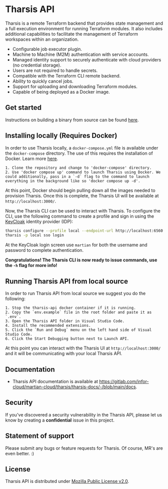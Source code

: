 # Tharsis API

Tharsis is a remote Terraform backend that provides state management and a full execution environment for running Terraform modules. It also includes additional capabilities to facilitate the management of Terraform workspaces within an organization.

- Configurable job executor plugin.
- Machine to Machine (M2M) authentication with service accounts.
- Managed identity support to securely authenticate with cloud providers (no credential storage).
- Users are not required to handle secrets.
- Compatible with the Terraform CLI remote backend.
- Ability to quickly cancel jobs.
- Support for uploading and downloading Terraform modules.
- Capable of being deployed as a Docker image.

## Get started

Instructions on building a binary from source can be found [here](https://gitlab.com/infor-cloud/martian-cloud/tharsis/tharsis-docs/-/blob/main/docs/setup/api/install.md).

## Installing locally (Requires Docker)

In order to use Tharsis locally, a `docker-compose.yml` file is available under the `docker-compose` directory. The use of this requires the installation of Docker. Learn more [here](https://docs.docker.com/get-docker/).

    1. Clone the repository and change to 'docker-compose' directory.
    2. Use 'docker compose up' command to launch Tharsis using Docker. We could additionally, pass in a `-d` flag to the command to launch everything in the background like so 'docker compose up -d'.

At this point, Docker should begin pulling down all the images needed to provision Tharsis. Once this is complete, the Tharsis UI will be available at `http://localhost:3000/`.

Now, the Tharsis CLI can be used to interact with Tharsis. To configure the CLI, use the following command to create a profile and sign in using the [KeyCloak](https://www.keycloak.org/) identity provider (IDP):

```bash
tharsis configure --profile local --endpoint-url http://localhost:6560
tharsis -p local sso login
```
At the KeyCloak login screen use `martian` for both the username and password to complete authentication.

**Congratulations! The Tharsis CLI is now ready to issue commands, use the `-h` flag for more info!**

## Running Tharsis API from local source

In order to run Tharsis API from local source we suggest you do the following:

    1. Stop the tharsis-api docker container if it is running.
    2. Copy the `env.example` file in the root folder and paste it as `.env`.
    3. Open the Tharsis API folder in Visual Studio Code.
    4. Install the recommended extensions.
    5. Click the `Run and Debug` menu on the left hand side of Visual Studio Code.
    6. Click the Start Debugging button next to Launch API.

At this point you can interact with the Tharsis UI at `http://localhost:3000/` and it will be communicating with your local Tharsis API.

## Documentation

- Tharsis API documentation is available at https://gitlab.com/infor-cloud/martian-cloud/tharsis/tharsis-docs/-/blob/main/docs.

## Security

If you've discovered a security vulnerability in the Tharsis API, please let us know by creating a **confidential** issue in this project.

## Statement of support

Please submit any bugs or feature requests for Tharsis. Of course, MR's are even better. :)

## License

Tharsis API is distributed under [Mozilla Public License v2.0](https://www.mozilla.org/en-US/MPL/2.0/).
